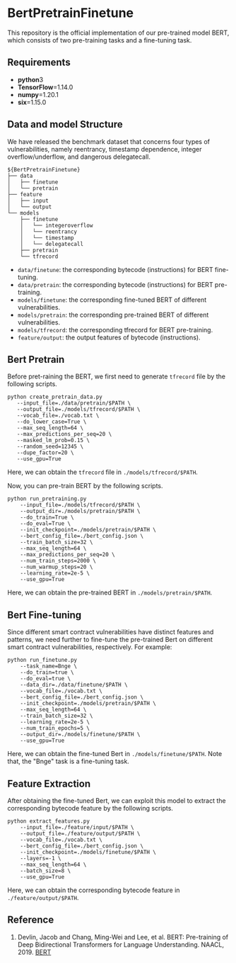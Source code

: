 # BertPretrainFinetune

This repository is the official implementation of our pre-trained model BERT, which consists of two pre-training tasks and a fine-tuning task.


## Requirements
* **python**3
* **TensorFlow**=1.14.0
* **numpy**=1.20.1
* **six**=1.15.0


## Data and model Structure
We have released the benchmark dataset that concerns four types of vulnerabilities, namely reentrancy, timestamp dependence, integer overflow/underflow, and dangerous delegatecall.

```shell
${BertPretrainFinetune}
├── data
│   ├── finetune
│   └── pretrain
├── feature
│   ├── input
│   └── output
└── models
    ├── finetune
    │   └── integeroverflow
    │   └── reentrancy
    │   └── timestamp
    │   └── delegatecall
    ├── pretrain
    └── tfrecord
```

* `data/finetune`: the corresponding bytecode (instructions) for BERT fine-tuning.
* `data/pretrain`: the corresponding bytecode (instructions) for BERT pre-training.
* `models/finetune`: the corresponding fine-tuned BERT of different vulnerabilities.
* `models/pretrain`: the corresponding pre-trained BERT of different vulnerabilities.
* `models/tfrecord`: the corresponding tfrecord for BERT pre-training.
* `feature/output`: the output features of bytecode (instructions).


## Bert Pretrain

Before pret-raining the BERT, we first need to generate `tfrecord` file by the following scripts.
```shell
python create_pretrain_data.py	
   --input_file=./data/pretrain/$PATH \
   --output_file=./models/tfrecord/$PATH \
   --vocab_file=./vocab.txt \
   --do_lower_case=True \
   --max_seq_length=64 \
   --max_predictions_per_seq=20 \
   --masked_lm_prob=0.15 \
   --random_seed=12345 \
   --dupe_factor=20 \
   --use_gpu=True
```
Here, we can obtain the `tfrecord` file in `./models/tfrecord/$PATH`.


Now, you can pre-train BERT by the following scripts.
```shell
python run_pretraining.py	
    --input_file=./models/tfrecord/$PATH \
    --output_dir=./models/pretrain/$PATH \
    --do_train=True \
    --do_eval=True \
    --init_checkpoint=./models/pretrain/$PATH \
    --bert_config_file=./bert_config.json \
    --train_batch_size=32 \
    --max_seq_length=64 \
    --max_predictions_per_seq=20 \
    --num_train_steps=2000 \
    --num_warmup_steps=20 \
    --learning_rate=2e-5 \
    --use_gpu=True
```

Here, we can obtain the pre-trained BERT in `./models/pretrain/$PATH`.


## Bert Fine-tuning

Since different smart contract vulnerabilities have distinct features and patterns, we need further to fine-tune the pre-trained Bert on different smart contract vulnerabilities, respectively. For example:
```shell
python run_finetune.py
    --task_name=Bnge \
    --do_train=true \
    --do_eval=true \
    --data_dir=./data/finetune/$PATH \
    --vocab_file=./vocab.txt \
    --bert_config_file=./bert_config.json \
    --init_checkpoint=./models/pretrain/$PATH \
    --max_seq_length=64 \
    --train_batch_size=32 \
    --learning_rate=2e-5 \
    --num_train_epochs=5 \
    --output_dir=./models/finetune/$PATH \
    --use_gpu=True
```
Here, we can obtain the fine-tuned Bert in `./models/finetune/$PATH`.
Note that, the "Bnge" task is a fine-tuning task. 


## Feature Extraction 

After obtaining the fine-tuned Bert, we can exploit this model to extract the corresponding bytecode feature by the following scripts.
```shell
python extract_features.py
    --input_file=./feature/input/$PATH \
    --output_file=./feature/output/$PATH \
    --vocab_file=./vocab.txt \
    --bert_config_file=./bert_config.json \
    --init_checkpoint=./models/finetune/$PATH \
    --layers=-1 \
    --max_seq_length=64 \
    --batch_size=8 \
    --use_gpu=True
```
Here, we can obtain the corresponding bytecode feature in `./feature/output/$PATH`.


## Reference
1. Devlin, Jacob and Chang, Ming-Wei and Lee, et al. BERT: Pre-training of Deep Bidirectional Transformers for Language Understanding. NAACL, 2019. 
[BERT](https://arxiv.org/abs/1810.04805)
